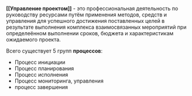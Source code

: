 **[[Управление проектом]]** - это профессиональная деятельность по руководству ресурсами путём применения методов, средств и управления для успешного достижения поставленных целей в результате выполнения комплекса взаимосвязанных мероприятий при определеённом выполнении сроков, бюджета и характеристикам ожидаемого проекта.

Всего существует 5 групп **процессов**:
- Процесс инициации
- Процесс планирования
- Процесс исполнения
- Процесс мониторинга, управления
- процесс завершения
